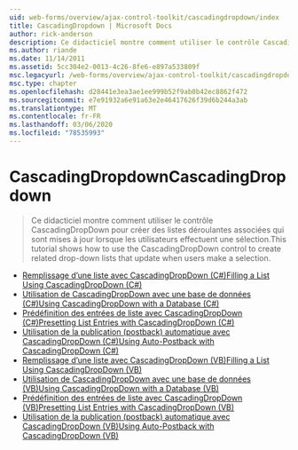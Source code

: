 ```yaml
---
uid: web-forms/overview/ajax-control-toolkit/cascadingdropdown/index
title: CascadingDropdown | Microsoft Docs
author: rick-anderson
description: Ce didacticiel montre comment utiliser le contrôle CascadingDropDown pour créer des listes déroulantes associées qui sont mises à jour lorsque les utilisateurs effectuent une sélection.
ms.author: riande
ms.date: 11/14/2011
ms.assetid: 5cc304e2-0013-4c26-8fe6-e897a533809f
msc.legacyurl: /web-forms/overview/ajax-control-toolkit/cascadingdropdown
msc.type: chapter
ms.openlocfilehash: d28441e3ea3ae1ee999b52f9ab0b42ec8862f472
ms.sourcegitcommit: e7e91932a6e91a63e2e46417626f39d6b244a3ab
ms.translationtype: MT
ms.contentlocale: fr-FR
ms.lasthandoff: 03/06/2020
ms.locfileid: "78535993"
---
```

# <a name="cascadingdropdown"></a><span data-ttu-id="b4fe8-103">CascadingDropdown</span><span class="sxs-lookup"><span data-stu-id="b4fe8-103">CascadingDropdown</span></span>

> <span data-ttu-id="b4fe8-104">Ce didacticiel montre comment utiliser le contrôle CascadingDropDown pour créer des listes déroulantes associées qui sont mises à jour lorsque les utilisateurs effectuent une sélection.</span><span class="sxs-lookup"><span data-stu-id="b4fe8-104">This tutorial shows how to use the CascadingDropDown control to create related drop-down lists that update when users make a selection.</span></span>

- [<span data-ttu-id="b4fe8-105">Remplissage d’une liste avec CascadingDropDown (C#)</span><span class="sxs-lookup"><span data-stu-id="b4fe8-105">Filling a List Using CascadingDropDown (C#)</span></span>](filling-a-list-using-cascadingdropdown-cs.md)
- [<span data-ttu-id="b4fe8-106">Utilisation de CascadingDropDown avec une base de données (C#)</span><span class="sxs-lookup"><span data-stu-id="b4fe8-106">Using CascadingDropDown with a Database (C#)</span></span>](using-cascadingdropdown-with-a-database-cs.md)
- [<span data-ttu-id="b4fe8-107">Prédéfinition des entrées de liste avec CascadingDropDown (C#)</span><span class="sxs-lookup"><span data-stu-id="b4fe8-107">Presetting List Entries with CascadingDropDown (C#)</span></span>](presetting-list-entries-with-cascadingdropdown-cs.md)
- [<span data-ttu-id="b4fe8-108">Utilisation de la publication (postback) automatique avec CascadingDropDown (C#)</span><span class="sxs-lookup"><span data-stu-id="b4fe8-108">Using Auto-Postback with CascadingDropDown (C#)</span></span>](using-auto-postback-with-cascadingdropdown-cs.md)
- [<span data-ttu-id="b4fe8-109">Remplissage d’une liste avec CascadingDropDown (VB)</span><span class="sxs-lookup"><span data-stu-id="b4fe8-109">Filling a List Using CascadingDropDown (VB)</span></span>](filling-a-list-using-cascadingdropdown-vb.md)
- [<span data-ttu-id="b4fe8-110">Utilisation de CascadingDropDown avec une base de données (VB)</span><span class="sxs-lookup"><span data-stu-id="b4fe8-110">Using CascadingDropDown with a Database (VB)</span></span>](using-cascadingdropdown-with-a-database-vb.md)
- [<span data-ttu-id="b4fe8-111">Prédéfinition des entrées de liste avec CascadingDropDown (VB)</span><span class="sxs-lookup"><span data-stu-id="b4fe8-111">Presetting List Entries with CascadingDropDown (VB)</span></span>](presetting-list-entries-with-cascadingdropdown-vb.md)
- [<span data-ttu-id="b4fe8-112">Utilisation de la publication (postback) automatique avec CascadingDropDown (VB)</span><span class="sxs-lookup"><span data-stu-id="b4fe8-112">Using Auto-Postback with CascadingDropDown (VB)</span></span>](using-auto-postback-with-cascadingdropdown-vb.md)
